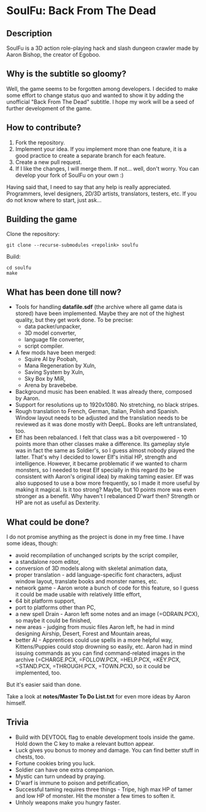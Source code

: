 # SoulFu: Back From The Dead

## Description
SoulFu is a 3D action role-playing hack and slash dungeon crawler made by Aaron Bishop, the creator of Egoboo.

## Why is the subtitle so gloomy?
Well, the game seems to be forgotten among developers. I decided to make some effort to change status quo and wanted to show it by adding the unofficial "Back From The Dead" subtitle. I hope my work will be a seed of further development of the game.

## How to contribute?
1. Fork the repository.
2. Implement your idea. If you implement more than one feature, it is a good practice to create a separate branch for each feature.
3. Create a new pull request.
4. If I like the changes, I will merge them. If not... well, don't worry. You can develop your fork of SoulFu on your own :)

Having said that, I need to say that any help is really appreciated. Programmers, level designers, 2D/3D artists, translators, testers, etc. If you do not know where to start, just ask...

## Building the game
Clone the repository:
```
git clone --recurse-submodules <repolink> soulfu
```
Build:
```
cd soulfu
make
```

## What has been done till now?
+ Tools for handling **datafile.sdf** (the archive where all game data is stored) have been implemented. Maybe they are not of the highest quality, but they get work done. To be precise:
  + data packer/unpacker,
  + 3D model converter,
  + language file converter,
  + script compiler.
+ A few mods have been merged:
  + Squire AI by Poobah,
  + Mana Regeneration by Xuln,
  + Saving System by Xuln,
  + Sky Box by MiR,
  + Arena by bravebebe.
+ Background music has been enabled. It was already there, composed by Aaron.
+ Support for resolutions up to 1920x1080. No stretching, no black stripes.
+ Rough translation to French, German, Italian, Polish and Spanish. Window layout needs to be adjusted and the translation needs to be reviewed as it was done mostly with DeepL. Books are left untranslated, too.
+ Elf has been rebalanced. I felt that class was a bit overpowered - 10 points more than other classes make a difference. Its gameplay style was in fact the same as Soldier's, so I guess almost nobody played the latter. That's why I decided to lower Elf's initial HP, strength and intelligence. However, it became problematic if we wanted to charm monsters, so I needed to treat Elf specially in this regard (to be consistent with Aaron's original idea) by making taming easier. Elf was also supposed to use a bow more frequently, so I made it more useful by making it magical. Is it too strong? Maybe, but 10 points more was even stronger as a benefit. Why haven't I rebalanced D'warf then? Strength or HP are not as useful as Dexterity.

## What could be done?
I do not promise anything as the project is done in my free time. I have some ideas, though:
+ avoid recompilation of unchanged scripts by the script compiler,
+ a standalone room editor,
+ conversion of 3D models along with skeletal animation data,
+ proper translation - add language-specific font characters, adjust window layout, translate books and monster names, etc.
+ network game - Aaron wrote a bunch of code for this feature, so I guess it could be made usable with relatively little effort,
+ 64 bit platform support,
+ port to platforms other than PC,
+ a new spell Drain - Aaron left some notes and an image (=ODRAIN.PCX), so maybe it could be finished,
+ new areas - judging from music files Aaron left, he had in mind designing Airship, Desert, Forest and Mountain areas,
+ better AI - Apprentices could use spells in a more helpful way, Kittens/Puppies could stop drowning so easily, etc. Aaron had in mind issuing commands as you can find command-related images in the archive (=CHARGE.PCX, =FOLLOW.PCX, =HELP.PCX, =KEY.PCX, =STAND.PCX, =THROUGH.PCX, =TOWN.PCX), so it could be implemented, too.

But it's easier said than done.

Take a look at **notes/Master To Do List.txt** for even more ideas by Aaron himself.

## Trivia
+ Build with DEVTOOL flag to enable development tools inside the game. Hold down the C key to make a relevant button appear.
+ Luck gives you bonus to money and damage. You can find better stuff in chests, too.
+ Fortune cookies bring you luck.
+ Soldier can have one extra companion.
+ Mystic can turn undead by praying.
+ D'warf is immune to poison and petrification,
+ Successful taming requires three things - Tripe, high max HP of tamer and low HP of monster. Hit the monster a few times to soften it.
+ Unholy weapons make you hungry faster.
